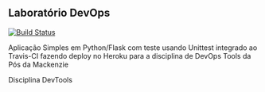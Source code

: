 ## Laboratório DevOps


[![Build Status](https://travis-ci.com/rafaelabento/devopslab.svg?branch=main)](https://travis-ci.com/rafaelabento/devopslab)

Aplicação Simples em Python/Flask com teste usando Unittest integrado ao Travis-CI fazendo deploy no Heroku para a disciplina de DevOps Tools da Pós da Mackenzie

Disciplina DevTools
